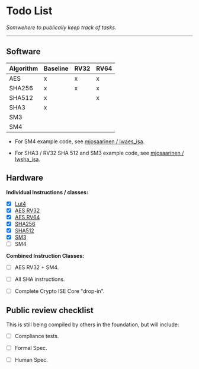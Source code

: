 
# Todo List

*Somwehere to publically keep track of tasks.*

---

## Software

Algorithm   | Baseline | RV32  | RV64
------------|----------|-------|--------------
AES         |    x     |  x    | x
SHA256      |    x     |  x    | x
SHA512      |    x     |       | x
SHA3        |    x     |       |
SM3         |          |       | 
SM4         |          |       | 

- For SM4 example code, see
  [mjosaarinen / lwaes_isa](https://github.com/mjosaarinen/lwaes_isa/).

- For SHA3 / RV32 SHA 512 and SM3 example code, see
  [mjosaarinen / lwsha_isa](https://github.com/mjosaarinen/lwsha_isa/).

## Hardware

**Individual Instructions / classes:**

- [x] [Lut4](rtl/lut4)
- [x] [AES RV32](rtl/aes/rv32)
- [x] [AES RV64](rtl/aes/rv64)
- [x] [SHA256](rtl/ssha256)
- [x] [SHA512](rtl/ssha512)
- [x] [SM3](rtl/ssm3)
- [ ] SM4   

**Combined Instruction Classes:**

- [ ] AES RV32 + SM4.
- [ ] All SHA instructions.
- [ ] Complete Crypto ISE Core "drop-in".


## Public review checklist

This is still being compiled by others in the foundation, but will include:

- [ ] Compliance tests.
- [ ] Formal Spec.
- [ ] Human Spec.

